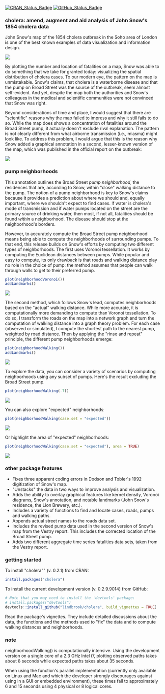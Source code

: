 
<!-- README.md is generated from README.Rmd. Please edit that file -->

[![CRAN\_Status\_Badge](http://www.r-pkg.org/badges/version/cholera)](https://cran.r-project.org/package=cholera)
[![GitHub\_Status\_Badge](https://img.shields.io/badge/GitHub-0.2.9.9014-red.svg)](https://github.com/lindbrook/cholera/blob/master/NEWS)

### cholera: amend, augment and aid analysis of John Snow's 1854 cholera data

John Snow's map of the 1854 cholera outbreak in the Soho area of London is one of the best known examples of data visualization and information design.

![](vignettes/msu-snows-mapB.jpg)

By plotting the number and location of fatalities on a map, Snow was able to do something that we take for granted today: visualizing the spatial distribution of cholera cases. To our modern eye, the pattern on the map is unmistakable. Snow's claims, that cholera is a waterborne disease and that the pump on Broad Street was the source of the outbreak, seem almost self-evident. And yet, despite the map both the authorities and Snow's colleagues in the medical and scientific communities were not convinced that Snow was right.

Beyond considerations of time and place, I would suggest that there are "scientific" reasons why the map failed to impress and why it still fails to do so. While the map does shows a concentration of fatalities around the Broad Street pump, it actually doesn't exclude rival explanation. The pattern is not clearly different from what airborne transmission (i.e., miasma) might look like. To address this problem, I would argue that this is the reason why Snow added a graphical annotation in a second, lesser-known version of the map, which was published in the official report on the outbreak:

![](vignettes/fig12-6.png)

### pump neighborhoods

This annotation outlines the Broad Street *pump neighborhood*, the residences that are, according to Snow, within "close" walking distance to the pump. The notion of a pump neighborhood is key to Snow's claims because it provides a prediction about where we should and, equally important, where we shouldn't expect to find cases. If water is cholera's mode of transmission and if water pumps located on the street are the primary source of drinking water, then most, if not all, fatalities should be found *within* a neighborhood. The disease should stop at the neighborhood's borders.

However, to accurately compute the Broad Street pump neighborhood means being able to compute the neighborhoods of surrounding pumps. To that end, this release builds on Snow's efforts by computing two different types of neighborhoods. The first uses Voronoi tessellation. It works by computing the Euclidean distances between pumps. While popular and easy to compute, its only drawback is that roads and walking distance play no role in the choice of pump: the method assumes that people can walk through walls to get to their preferred pump.

``` r
plot(neighborhoodVoronoi())
addLandmarks()
```

![](man/figures/README-voronoi-1.png)

The second method, which follows Snow's lead, computes neighborhoods based on the "actual" walking distance. While more accurate, it is computationally more demanding to compute than Voronoi tessellation. To do so, I transform the roads on the map into a network graph and turn the computation of walking distance into a graph theory problem. For each case (observed or simulated), I compute the shortest path to the nearest pump, weighted by road distance. Then by applying the "rinse and repeat" principle, the different pump neighborhoods emerge:

``` r
plot(neighborhoodWalking())
addLandmarks()
```

![](man/figures/README-walk-1.png)

To explore the data, you can consider a variety of scenarios by computing neighborhoods using any subset of pumps. Here's the result excluding the Broad Street pump.

``` r
plot(neighborhoodWalking(-7))
```

![](man/figures/README-walk7-1.png)

You can also explore "expected" neighborhoods:

``` r
plot(neighborhoodWalking(case.set = "expected"))
```

![](man/figures/README-expected-1.png)

Or highlight the area of "expected" neighborhoods:

``` r
plot(neighborhoodWalking(case.set = "expected"), area = TRUE)
```

![](man/figures/README-expected_area-1.png)

### other package features

-   Fixes three apparent coding errors in Dodson and Tobler's 1992 digitization of Snow's map.
-   "Unstacks" the data in two ways to improve analysis and visualization.
-   Adds the ability to overlay graphical features like kernel density, Voronoi diagrams, Snow's annotation, and notable landmarks (John Snow's residence, the Lion Brewery, etc.).
-   Includes a variety of functions to find and locate cases, roads, pumps and walking paths.
-   Appends actual street names to the roads data set.
-   Includes the revised pump data used in the second version of Snow's map from the Vestry report. This includes the corrected location of the Broad Street pump.
-   Adds two different aggregate time series fatalities data sets, taken from the Vestry report.

### getting started

To install "cholera"" (v. 0.2.1) from CRAN:

``` r
install.packages("cholera")
```

To install the current development version (v. 0.2.9.9014) from GitHub:

``` r
# Note that you may need to install the 'devtools' package:
# install.packages("devtools")
devtools::install_github("lindbrook/cholera", build_vignettes = TRUE)
```

Read the package's vignettes. They include detailed discussions about the data, the functions and the methods used to "fix" the data and to compute walking distances and neighborhoods.

### note

neighborhoodWalking() is computationally intensive. Using the development version on a single core of a 2.3 GHz Intel i7, plotting observed paths takes about 8 seconds while expected paths takes about 35 seconds.

When using the function's parallel implementation (currently only available on Linux and Mac and which the developer strongly discourages against using in a GUI or embedded environment), these times fall to approximately 6 and 15 seconds using 4 physical or 8 logical cores.
